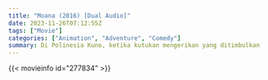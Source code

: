 ```yaml
---
title: "Moana (2016) [Dual Audio]"
date: 2023-11-26T07:12:55Z
tags: ["Movie"]
categories: ["Animation", "Adventure", "Comedy"]
summary: Di Polinesia Kuno, ketika kutukan mengerikan yang ditimbulkan oleh Demigod Maui mencapai pulau Moana, dia menjawab panggilan Samudra untuk mencari Demigod untuk memperbaiki keadaan.
---
```


  <mux-player stream-type="on-demand"
  src="https://kp3d-my.sharepoint.com/personal/ryoo_kp3d_onmicrosoft_com/_layouts/15/download.aspx?share=EXhOr_kzDfFAqq6YdepMU7cBNZC1YREa8_JIr8YU8PXZnA" metadata-video-title="Moana (2016)" prefer-playback="mse" controls>
  </mux-player>
  
  {{< movieinfo id="277834" >}}
  
  <script src="https://cdn.jsdelivr.net/npm/@mux/mux-player"></script>
  
   <script id="R7g700kllC6Cs00ExENQdDRmh00Fxdm7d9f00VJEz026JNdw" type="application/ld+json">
 {
  "@context": "https://schema.org/",
  "@type": "VideoObject",
  "name": "Moana",
  "contentUrl": "https://stream.mux.com/a4WJCm2sBQ006krd6XkeUJI5auaeG5900mnUZnE02GjeYE.m3u8?quality=auto",
  "thumbnailUrl": "https://www.themoviedb.org/t/p/original/mtYxEUvcjrwzfzpJTGqziewyGR3.jpg?width=314&fit_mode=preserve&time=25",
  "uploadDate": "2023-11-26T07:12:55Z",
}

</script>